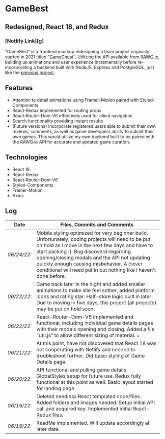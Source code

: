 # GameBest
## Redesigned, React 18, and Redux
### [Netlify Link][g]

"GameBest" is a frontend mockup redesigning a team project originally started in 2021 titled ["GameChest"][gc]. Utilizing the API available from [RAWG.io][api], building up animations and user experience incrementally before re-incorporating a backend built with NodeJS, Express and PostgreSQL, just like the [previous project][gc-backend].

## Features

- Attention to detail animations using Framer-Motion paired with Styled-Components
- React-Redux implemented for routing props
- React-Router-Dom-V6 effectively used for client navigation
- Search functionality providing instant results
- (Future versions) Incorporate registered users able to submit their own reviews, comments, as well as game developers ability to submit their own games. This would utilize my own backend built to be paired with the RAWG.io API for accurate and updated game curation.

## Technologies

- React 18
- React-Redux
- React-Router-Dom-V6
- Styled-Components
- Framer-Motion
- Axios

## Log

| Date        | Files, Commits and Comments                                         |
| ----------- | ------------------------------------------------------------------- |
| _06/24/22:_ | Mobile styling optimized for very beginner build. Unfortunately, coding projects will need to be put on hold as I move in the next few days and have to start packing :(. Bug discoverd regarding opening/closing modals and the API not updating quickly enough causing misbehavior. A clever conditional will need put in but nothing like I haven't done before.  |
| _06/22/22:_ | Came back later in the night and added smaller animations to make site feel sother, added platform icons and rating star. Half-store logic built in later. Due to moving in five days, this project (all projects) may be put on hold soon. |
| _06/22/22:_ | React-Router-Dom-V6 implemented and functional, including individual game details pages with their modals opening and closing. Added a file "util.js" to allow different sizing of material. = |
| _06/21/22:_ | At this point, have not discovered that React 18 was not cooperating with Netlify and needed to troubleshoot further. Did basic styling of Game Details page. |
| _06/20/22:_ | API functional and pulling game details. GlobalStyles setup for future use. Redux fully functional at this point as well. Basic layout started for landing page. |
| _06/19/22:_ | Deleted needless React templated code/files. Added folders and images needed. Setup initial API call and acquired key. Implemented initial React-Redux files. |
| _06/19/22:_ | ReadMe implemented. Will update accordingly at later date. |

[gc]: https://github.com/coderap931/teamBluePern-Client
[gc-backend]: https://github.com/coderap931/teamBluePern-Server
[git-repo-url]: https://github.com/Alex-Lee-Myers/Capture-Portfolio-JS
[framer-motion]: https://www.framer.com/motion/
[styled-components]: https://styled-components.com/
[react-intersection-observer]: https://github.com/researchgate/react-intersection-observer
[netlify]: https://www.netlify.com/
[react]: https://reactjs.org/
[react-router-dom-v6]: https://reactrouter.com/
[gamebest]: https://gamechest-frontend-mockup.netlify.app
[api]: https://rawg.io/apidocs
